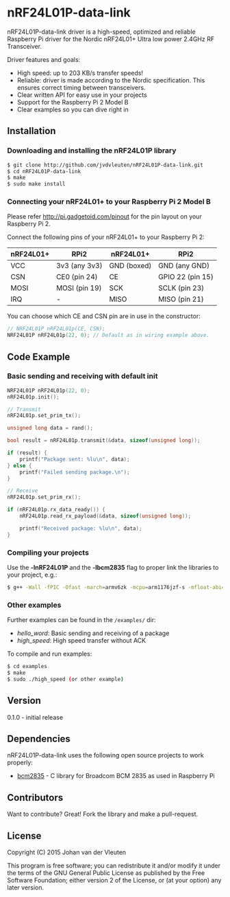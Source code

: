 # nRF24L01P-data-link

nRF24L01P-data-link driver is a high-speed, optimized and reliable Raspberry Pi driver for the Nordic nRF24L01+ Ultra low power 2.4GHz RF Transceiver.

Driver features and goals:
  - High speed: up to 203 KB/s transfer speeds!
  - Reliable: driver is made according to the Nordic specification. This ensures correct timing between transceivers.
  - Clear written API for easy use in your projects
  - Support for the Raspberry Pi 2 Model B
  - Clear examples so you can dive right in
 
## Installation
### Downloading and installing the nRF24L01P library
```sh
$ git clone http://github.com/jvdvleuten/nRF24L01P-data-link.git
$ cd nRF24L01P-data-link
$ make
$ sudo make install
```

### Connecting your nRF24L01+ to your Raspberry Pi 2 Model B
Please refer http://pi.gadgetoid.com/pinout for the pin layout on your Raspberry Pi 2.

Connect the following pins of your nRF24L01+ to your Raspberry Pi 2:

| nRF24L01+     | RPi2          | nRF24L01+     | RPi2             |
| ------------- |---------------| ------------- |------------------| 
| VCC           | 3v3  (any 3v3)| GND (boxed)   | GND     (any GND)|  
| CSN           | CE0  (pin 24) | CE            | GPIO 22 (pin 15) | 
| MOSI          | MOSI (pin 19) | SCK           | SCLK    (pin 23)  | 
| IRQ           | -             | MISO          | MISO    (pin 21)  | 

You can choose which CE and CSN pin are in use in the constructor:
```c++
// NRF24L01P nRF24L01p(CE, CSN);
NRF24L01P nRF24L01p(22, 0); // Default as in wiring example above.
```

## Code Example
### Basic sending and receiving with default init
```c++
NRF24L01P nRF24L01p(22, 0);
nRF24L01p.init();

// Transmit
nRF24L01p.set_prim_tx();

unsigned long data = rand();

bool result = nRF24L01p.transmit(&data, sizeof(unsigned long));

if (result) {
    printf("Package sent: %lu\n", data);
} else {
    printf("Failed sending package.\n");
}

// Receive
nRF24L01p.set_prim_rx();

if (nRF24L01p.rx_data_ready()) {
    nRF24L01p.read_rx_payload(&data, sizeof(unsigned long));

    printf("Received package: %lu\n", data);
}
```

### Compiling your projects
Use the **-lnRF24L01P** and the **-lbcm2835** flag to proper link the libraries to your project, e.g.:
```sh
$ g++ -Wall -fPIC -Ofast -march=armv6zk -mcpu=arm1176jzf-s -mfloat-abi=hard -mfpu=vfp -lnRF24L01P -lbcm2835 -o output source
```
### Other examples
Further examples can be found in the `/examples/` dir:
* *hello_word*: Basic sending and receiving of a package
* *high_speed*: High speed transfer without ACK

To compile and run examples:
```sh
$ cd examples
$ make
$ sudo ./high_speed (or other example)
```

## Version
0.1.0 - initial release

## Dependencies

nRF24L01P-data-link uses the following open source projects to work properly:
* [bcm2835] - C library for Broadcom BCM 2835 as used in Raspberry Pi

## Contributors

Want to contribute? Great! Fork the library and make a pull-request.

License
----

Copyright (C) 2015  Johan van der Vleuten
 
This program is free software; you can redistribute it and/or
modify it under the terms of the GNU General Public License
as published by the Free Software Foundation; either version 2
of the License, or (at your option) any later version.

[bcm2835]:http://www.airspayce.com/mikem/bcm2835/

